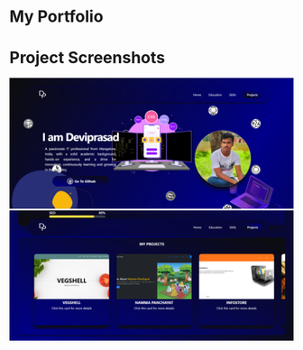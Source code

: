 # My Portfolio

# Project Screenshots

<img src='./portfolio.png' alt='/'/>
<img src='./portfolio-2.png' alt='/'/>
